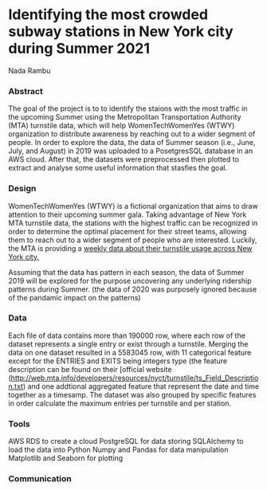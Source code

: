 # Identifying the most crowded subway stations in New York city during Summer 2021
Nada Rambu

### Abstract
The goal of the project is to to identify the staions with the most traffic in the upcoming Summer using the Metropolitan Transportation Authority (MTA) turnstile data, which will help WomenTechWomenYes (WTWY) organization to distribute awareness by reaching out to a wider segment of people.
In order to explore the data, the data of Summer season (i.e., June, July, and August) in 2019 was uploaded to a PosetgresSQL database in an AWS cloud. After that, the datasets were preprocessed then plotted to extract and analyse some useful information that stasfies the goal.

### Design
WomenTechWomenYes (WTWY) is a fictional organization that aims to draw attention to their upcoming summer gala. Taking advantage of New York MTA turnstile data, the stations with the highest traffic can be recognized in order to determine the optimal placement for their street teams, allowing them to reach out to a wider segment of people who are interested. Luckily, the MTA is providing a [weekly data about their turnstile usage across New York city.](http://web.mta.info/developers/turnstile.html)

Assuming that the data has pattern in each season, the data of Summer 2019 will be explored for the purpose uncovering any underlying ridership patterns during Summer. (the data of 2020 was purposely ignored because of the pandamic impact on the patterns)

### Data
Each file of data contains more than 190000 row, where each row of the dataset represents a single entry or exist through a turnstile. Merging the data on one dataset resulted in a 5583045 row, with 11 categorical feature except for the ENTRIES and EXITS being integers type (the feature description can be found on their [official website (http://web.mta.info/developers/resources/nyct/turnstile/ts_Field_Description.txt) and 
one addtional aggregated feature that represent the date and time together as a timesamp. The dataset was also grouped by specific features in order calculate the maximum entries per turnstile and per station.

### Tools
AWS RDS to create a cloud
PostgreSQL for data storing
SQLAlchemy to load the data into Python
Numpy and Pandas for data manipulation
Matplotlib and Seaborn for plotting

### Communication
